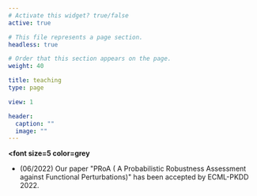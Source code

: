 ```yaml
---
# Activate this widget? true/false
active: true

# This file represents a page section.
headless: true

# Order that this section appears on the page.
weight: 40

title: teaching
type: page

view: 1

header:
  caption: ""
  image: ""
---
```

<b><font size=5 color=grey </font></b>
- (06/2022) Our paper "PRoA ( A Probabilistic Robustness Assessment against Functional Perturbations)" has been accepted by ECML-PKDD 2022.


